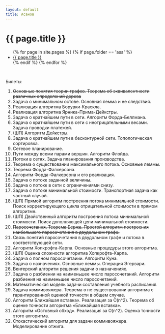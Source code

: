 ```yaml
---
layout: default
title: Асанов
---
```


# {{ page.title }}

<ul>
  {% for page in site.pages %}
    {% if page.folder == 'asa' %}
        <li>
          <a href="{{ site.baseurl }}{{ page.url }}">{{ page.title }}</a>
        </li>
    {% endif %}
  {% endfor %}
</ul>

&nbsp;

Билеты:

1. <strike>Основные понятия теории графов. Теорема об эквивалентности различных определений дерева</strike>
2. Задача о минимальном остове. Основная лемма и ее следствия.
3. Реализация алгоритма Борувки-Краскла.
4. Реализация алгоритма Ярника-Прима-Дейкстры.
5. Задача о кратчайшем пути в сети. Алгоритм Форда-Беллмана.
6. Задача о кратчайшем пути в сети с неотрицательными весами. Задача проводки платежей.
7. (ШП) Алгоритм Дейкстры.
8. Задача о кратчайшем пути в бесконтурной сети. Топологическая сортировка.
9. Сетевое планирование.
10. Пути между всеми парами вершин. Алгоритм Флойда.
11. Потоки в сетях. Задача планирования производства.
12. Теорема о существовании максимального потока. Основные леммы.
13. Теорема Форда-Фалкерсона.
14. Алгоритм Форда-Фалкерсона и его реализация.
15. Задача о потоке заданной величины.
16. Задача о потоке в сети с ограничениями снизу.
17. Задача о потоке минимальной стоимости. Транспортная задача как частный случай.
18. (ШП) Прямой алгоритм построения потока минимальной стоимости. Поиск корректирующего цикла отрицательной стоимости в прямом алгоритме.
19. (ШП) Двойственный алгоритм построения потока минимальной стоимости. Поиск дополняющей цепи минимальной стоимости.
20. <strike>Паросочетання. Теорема Бержа. Простой алгоритм построения наибольшего паросочетания в двудольном графе.</strike>
21. Связь понятий паросочетания в двудольном графе и потока в соответствующей сети.
22. Алгоритм Хопкрофта-Карпа. Основные процедуры этого алгоритма.
23. (ШП) Оценка сложности алгоритма Хопкрофта-Карпа.
24. Задача о полном паросочетаиии. Алгоритм Куна.
25. Задача о назначениях. Основные леммы. Операция Эгервари.
26. Венгерский алгоритм решения задачи о назначениях.
27. Задача о разбиении на наименьшее число паросочетаний. Алгоритм разбиения на наименьшее число паросочетаний.
28. Математическая модель задачи составления учебного расписания.
29. Задача коммивояжера. Теорема о не существовании алгоритма с гарантированной оценкой точности в общем случае.
30. Алгоритм Ближайшая вставка». Реализация за O(n^2). Теорема об оценке точности алгоритма «Ближайшая вставка».
31. Алгоритм «Остовный обход». Реализация за O(n^2). Оценка точности этого алгоритма.
32. Стохастический алгоритм для задачи коммивояжера. Моделирование отжига.